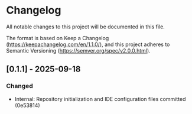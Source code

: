 # Changelog

All notable changes to this project will be documented in this file.

The format is based on Keep a Changelog (https://keepachangelog.com/en/1.1.0/),
and this project adheres to Semantic Versioning (https://semver.org/spec/v2.0.0.html).

## [0.1.1] - 2025-09-18

### Changed
- Internal: Repository initialization and IDE configuration files committed (0e53814)
